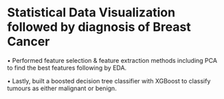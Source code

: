 # Statistical Data Visualization followed by diagnosis of Breast Cancer

•	Performed feature selection & feature extraction methods including PCA to find the best features following by EDA.

•	Lastly, built a boosted decision tree classifier with XGBoost to classify tumours as either malignant or benign.
